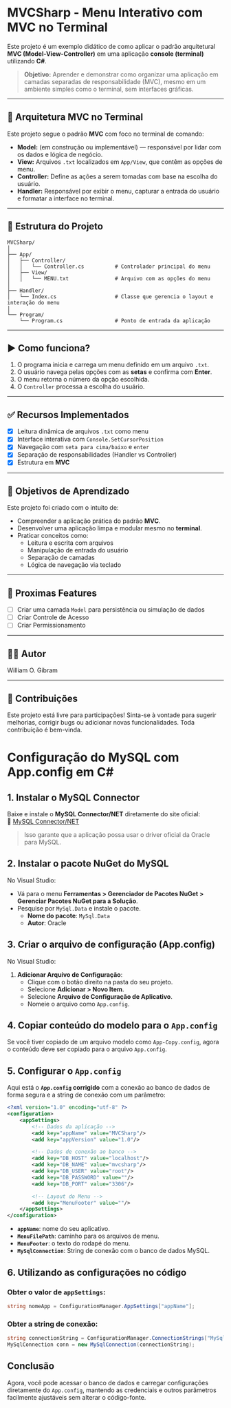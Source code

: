 
# MVCSharp - Menu Interativo com MVC no Terminal

Este projeto é um exemplo didático de como aplicar o padrão arquitetural **MVC (Model-View-Controller)** em uma aplicação **console (terminal)** utilizando **C#**.

> **Objetivo:** Aprender e demonstrar como organizar uma aplicação em camadas separadas de responsabilidade (MVC), mesmo em um ambiente simples como o terminal, sem interfaces gráficas.

---

## 📐 Arquitetura MVC no Terminal

Este projeto segue o padrão **MVC** com foco no terminal de comando:

- **Model:** (em construção ou implementável) — responsável por lidar com os dados e lógica de negócio.
- **View:** Arquivos `.txt` localizados em `App/View`, que contêm as opções de menu.
- **Controller:** Define as ações a serem tomadas com base na escolha do usuário.
- **Handler:** Responsável por exibir o menu, capturar a entrada do usuário e formatar a interface no terminal.

---

## 📁 Estrutura do Projeto

```plaintext
MVCSharp/
│
├── App/
│   ├── Controller/
│   │   └── Controller.cs          # Controlador principal do menu
│   ├── View/
│   │   └── MENU.txt               # Arquivo com as opções do menu
│
├── Handler/
│   └── Index.cs                   # Classe que gerencia o layout e interação do menu
│
└── Program/
    └── Program.cs                 # Ponto de entrada da aplicação
```

---

## ▶️ Como funciona?

1. O programa inicia e carrega um menu definido em um arquivo `.txt`.
2. O usuário navega pelas opções com as **setas** e confirma com **Enter**.
3. O menu retorna o número da opção escolhida.
4. O `Controller` processa a escolha do usuário.

---

## ✅ Recursos Implementados

- [x] Leitura dinâmica de arquivos `.txt` como menu
- [x] Interface interativa com `Console.SetCursorPosition`
- [x] Navegação com `seta para cima/baixo` e `enter`
- [x] Separação de responsabilidades (Handler vs Controller)
- [x] Estrutura em **MVC**

---

## 🚀 Objetivos de Aprendizado

Este projeto foi criado com o intuito de:

- Compreender a aplicação prática do padrão **MVC**.
- Desenvolver uma aplicação limpa e modular mesmo no **terminal**.
- Praticar conceitos como:
  - Leitura e escrita com arquivos
  - Manipulação de entrada do usuário
  - Separação de camadas
  - Lógica de navegação via teclado

---

## 🧠 Proximas Features

- [ ] Criar uma camada `Model` para persistência ou simulação de dados
- [ ] Criar Controle de Acesso
- [ ] Criar Permissionamento

---

## 👨‍💻 Autor

William O. Gibram

---

## 🤝 Contribuições
Este projeto está livre para participações!
Sinta-se à vontade para sugerir melhorias, corrigir bugs ou adicionar novas funcionalidades. Toda contribuição é bem-vinda.


# Configuração do MySQL com App.config em C#

## 1. Instalar o MySQL Connector

Baixe e instale o **MySQL Connector/NET** diretamente do site oficial:  
🔗 [MySQL Connector/NET](https://dev.mysql.com/downloads/connector/net/)

> Isso garante que a aplicação possa usar o driver oficial da Oracle para MySQL.

## 2. Instalar o pacote NuGet do MySQL

No Visual Studio:

- Vá para o menu **Ferramentas > Gerenciador de Pacotes NuGet > Gerenciar Pacotes NuGet para a Solução**.
- Pesquise por `MySql.Data` e instale o pacote.
  - **Nome do pacote**: `MySql.Data`
  - **Autor**: Oracle

## 3. Criar o arquivo de configuração (App.config)

No Visual Studio:

1. **Adicionar Arquivo de Configuração**:
   - Clique com o botão direito na pasta do seu projeto.
   - Selecione **Adicionar > Novo Item**.
   - Selecione **Arquivo de Configuração de Aplicativo**.
   - Nomeie o arquivo como `App.config`.

## 4. Copiar conteúdo do modelo para o `App.config`

Se você tiver copiado de um arquivo modelo como `App-Copy.config`, agora o conteúdo deve ser copiado para o arquivo `App.config`.

## 5. Configurar o `App.config`

Aqui está o **`App.config` corrigido** com a conexão ao banco de dados de forma segura e a string de conexão com um parâmetro:

```xml
<?xml version="1.0" encoding="utf-8" ?>
<configuration>
	<appSettings>
		<!-- Dados da aplicação -->
		<add key="appName" value="MVCSharp"/>
		<add key="appVersion" value="1.0"/>

		<!-- Dados de conexão ao banco -->
		<add key="DB_HOST" value="localhost"/>
		<add key="DB_NAME" value="mvcsharp"/>
		<add key="DB_USER" value="root"/>
		<add key="DB_PASSWORD" value=""/>
		<add key="DB_PORT" value="3306"/>

		<!-- Layout do Menu -->
		<add key="MenuFooter" value=""/>
	</appSettings>
</configuration>
```

- **`appName`**: nome do seu aplicativo.
- **`MenuFilePath`**: caminho para os arquivos de menu.
- **`MenuFooter`**: o texto do rodapé do menu.
- **`MySqlConnection`**: String de conexão com o banco de dados MySQL.

## 6. Utilizando as configurações no código

### Obter o valor de `appSettings`:

```csharp
string nomeApp = ConfigurationManager.AppSettings["appName"];
```

### Obter a string de conexão:

```csharp
string connectionString = ConfigurationManager.ConnectionStrings["MySqlConnection"].ConnectionString;
MySqlConnection conn = new MySqlConnection(connectionString);
```

## Conclusão

Agora, você pode acessar o banco de dados e carregar configurações diretamente do `App.config`, mantendo as credenciais e outros parâmetros facilmente ajustáveis sem alterar o código-fonte.

